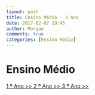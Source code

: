 ```yaml
---
layout: post
title: Ensino Médio - 3 ano
date: 2017-02-07 19:45
author: Morgao
comments: true
categories: [Ensino Médio]
---
```



# Ensino Médio
[1 º Ano >> ](https://tecritmodigital.com.br/#)
[2 º Ano >> ](https://tecritmodigital.com.br/#)
[3 º Ano >> ](https://tecritmodigital.com.br/#)